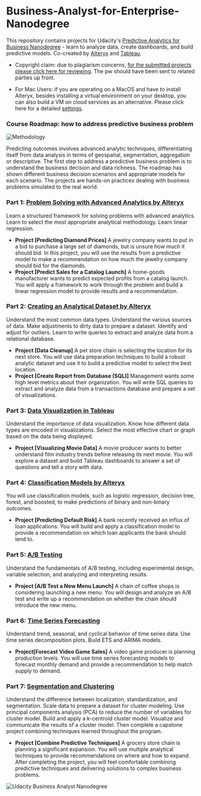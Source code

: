 # Business-Analyst-for-Enterprise-Nanodegree
This repository contains projects for Udacity's [Predictive Analytics for Business Nanodegree](https://www.udacity.com/course/business-analyst-nanodegree--nd008) - learn to analyze data, create dashboards, and build predictive models. 
Co-created by [Alteryx](https://www.alteryx.com/) and [Tableau](https://www.tableau.com/).

* Copyright claim: due to plagiarism concerns, [for the submitted projects please click here for reviewing](http://www.helloxueliu.me/band/). The pw should have been sent to related parties up front.

* For Mac Users: if you are operating on a MacOS and have to install Alteryx, besides installing a virtual environment on your desktop, you can also build a VM on cloud services as an alternative. Please click here for a detailed [settings](http://www.helloxueliu.me/wp-content/uploads/2018/04/2.-Cloud-VM-.png).

### Course Roadmap: how to address predictive business problem
![Methodology](http://www.helloxueliu.me/wp-content/uploads/2018/04/1.-methodology-map.jpg)

Predicting outcomes involves advanced analytic techniques, differentiating itself from data analysis in terms of geospatial, segmentation, aggregation or descriptive. 
The first step to address a predictive business problem is to understand the business decision and data richness. The roadmap has shown different business decision scenarios and appropriate models for each scenario. The projects are hands-on practices dealing with business problems simulated to the real world.

### Part 1: [Problem Solving with Advanced Analytics by Alteryx](https://www.udacity.com/course/problem-solving-with-advanced-analytics--ud976)
Learn a structured framework for solving problems with advanced analytics. Learn to select the most appropriate analytical methodology. Learn linear regression.

- **Project [Predicting Diamond Prices]** A jewelry company wants to put in a bid to purchase a large set of diamonds, but is unsure how much it should bid. In this project, you will use the results from a predictive model to make a recommendation on how much the jewelry company should bid for the diamonds.
- **Project [Predict Sales for a Catalog Launch]** A home-goods manufacturer wants to predict expected profits from a catalog launch. You will apply a framework to work through the problem and build a linear regression model to provide results and a recommendation.


### Part 2: [Creating an Analytical Dataset by Alteryx](https://www.udacity.com/course/creating-an-analytical-dataset--ud977)
Understand the most common data types. Understand the various sources of data. Make adjustments to dirty data to prepare a dataset. Identify and adjust for outliers. Learn to write queries to extract and analyze data from a relational database.

- **Project [Data Cleanup]** A pet store chain is selecting the location for its next store. You will use data preparation techniques to build a robust analytic dataset and use it to build a predictive model to select the best location.
- **Project [Create Report from Database (SQL)]** Management wants some high level metrics about their organization. You will write SQL queries to extract and analyze data from a transactions database and prepare a set of visualizations.


### Part 3: [Data Visualization in Tableau](https://www.udacity.com/course/data-visualization-in-tableau--ud1006)
Understand the importance of data visualization. Know how different data types are encoded in visualizations. Select the most effective chart or graph based on the data being displayed.

- **Project [Visualizing Movie Data]** A movie producer wants to better understand film industry trends before releasing its next movie. You will explore a dataset and build Tableau dashboards to answer a set of questions and tell a story with data.


### Part 4: [Classification Models by Alteryx](https://www.udacity.com/course/classification-models--ud978)
You will use classification models, such as logistic regression, decision tree, forest, and boosted, to make predictions of binary and non-binary outcomes.

- **Project [Predicting Default Risk]** A bank recently received an influx of loan applications. You will build and apply a classification model to provide a recommendation on which loan applicants the bank should lend to.


### Part 5: [A/B Testing](https://www.udacity.com/course/ab-testing--ud979)
Understand the fundamentals of A/B testing, including experimental design, variable selection, and analyzing and interpreting results.

- **Project [A/B Test a New Menu Launch]** A chain of coffee shops is considering launching a new menu. You will design and analyze an A/B test and write up a recommendation on whether the chain should introduce the new menu.


### Part 6: [Time Series Forecasting](https://www.udacity.com/course/time-series-forecasting--ud980)
Understand trend, seasonal, and cyclical behavior of time series data. Use time series decomposition plots. Build ETS and ARIMA models.

- **Project[Forecast Video Game Sales]** A video game producer is planning production levels. You will use time series forecasting models to forecast monthly demand and provide a recommendation to help match supply to demand.


### Part 7: [Segmentation and Clustering](https://www.udacity.com/course/segmentation-and-clustering--ud981)
Understand the difference between localization, standardization, and segmentation. Scale data to prepare a dataset for cluster modeling. Use principal components analysis (PCA) to reduce the number of variables for cluster model. Build and apply a k-centroid cluster model. Visualize and communicate the results of a cluster model.
Then complete a capstone project combining techniques learned throughout the program.

- **Project [Combine Predictive Techniques]** A grocery store chain is planning a significant expansion. You will use multiple analytical techniques to provide recommendations on where and how to expand. After completing the project, you will feel comfortable combining predictive techniques and delivering solutions to complex business problems.



![Udacity Business Analyst Nanodegree](http://www.helloxueliu.me/wp-content/uploads/2019/04/BAND.jpg)
